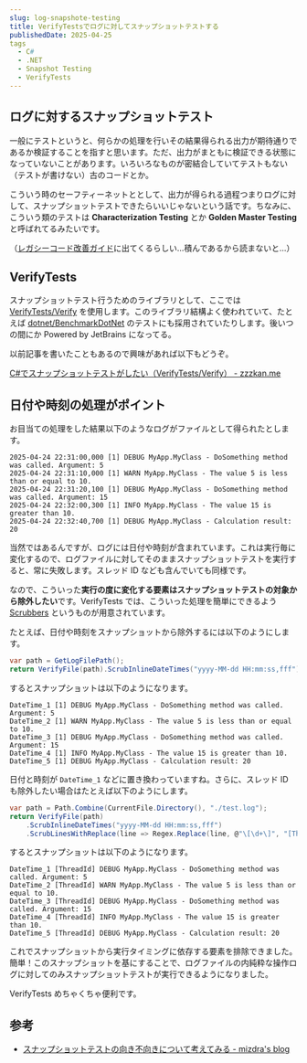 ```yaml
---
slug: log-snapshote-testing
title: VerifyTestsでログに対してスナップショットテストする
publishedDate: 2025-04-25
tags
  - C#
  - .NET
  - Snapshot Testing
  - VerifyTests
---
```


## ログに対するスナップショットテスト

一般にテストというと、何らかの処理を行いその結果得られる出力が期待通りであるか検証することを指すと思います。ただ、出力がまともに検証できる状態になっていないことがあります。いろいろなものが密結合していてテストもない（テストが書けない）古のコードとか。

こういう時のセーフティーネットととして、出力が得られる過程つまりログに対して、スナップショットテストできたらいいじゃないという話です。ちなみに、こういう類のテストは **Characterization Testing** とか **Golden Master Testing** と呼ばれてるみたいです。

（[レガシーコード改善ガイド](https://www.amazon.co.jp/%E3%83%AC%E3%82%AC%E3%82%B7%E3%83%BC%E3%82%B3%E3%83%BC%E3%83%89%E6%94%B9%E5%96%84%E3%82%AC%E3%82%A4%E3%83%89-Object-Oriented-SELECTION-%E3%83%9E%E3%82%A4%E3%82%B1%E3%83%AB%E3%83%BBC%E3%83%BB%E3%83%95%E3%82%A7%E3%82%B6%E3%83%BC%E3%82%BA/dp/4798116831)に出てくるらしい…積んであるから読まないと…）

## VerifyTests

スナップショットテスト行うためのライブラリとして、ここでは [VerifyTests/Verify](https://github.com/VerifyTests/Verify) を使用します。このライブラリ結構よく使われていて、たとえば [dotnet/BenchmarkDotNet](https://github.com/dotnet/BenchmarkDotNet/blob/f4bfcd67b4ed44996c67785bbc5a1340db6f88ca/docs/articles/contributing/running-tests.md#verify-tests) のテストにも採用されていたりします。後いつの間にか Powered by JetBrains になってる。

以前記事を書いたこともあるので興味があれば以下もどうぞ。

[C#でスナップショットテストがしたい（VerifyTests/Verify） - zzzkan.me](/blog/verify-tests/)

## 日付や時刻の処理がポイント

お目当ての処理をした結果以下のようなログがファイルとして得られたとします。

```log
2025-04-24 22:31:00,000 [1] DEBUG MyApp.MyClass - DoSomething method was called. Argument: 5
2025-04-24 22:31:10,000 [1] WARN MyApp.MyClass - The value 5 is less than or equal to 10.
2025-04-24 22:31:20,100 [1] DEBUG MyApp.MyClass - DoSomething method was called. Argument: 15
2025-04-24 22:32:00,300 [1] INFO MyApp.MyClass - The value 15 is greater than 10.
2025-04-24 22:32:40,700 [1] DEBUG MyApp.MyClass - Calculation result: 20
```

当然ではあるんですが、ログには日付や時刻が含まれています。これは実行毎に変化するので、ログファイルに対してそのままスナップショットテストを実行すると、常に失敗します。スレッド ID なども含んでいても同様です。

なので、こういった**実行の度に変化する要素はスナップショットテストの対象から除外したい**です。VerifyTests では、こういった処理を簡単にできるよう [Scrubbers](https://github.com/VerifyTests/Verify/blob/main/docs/scrubbers.md) というものが用意されています。

たとえば、日付や時刻をスナップショットから除外するには以下のようにします。

```cs
var path = GetLogFilePath();
return VerifyFile(path).ScrubInlineDateTimes("yyyy-MM-dd HH:mm:ss,fff");
```

するとスナップショットは以下のようになります。

```log
DateTime_1 [1] DEBUG MyApp.MyClass - DoSomething method was called. Argument: 5
DateTime_2 [1] WARN MyApp.MyClass - The value 5 is less than or equal to 10.
DateTime_3 [1] DEBUG MyApp.MyClass - DoSomething method was called. Argument: 15
DateTime_4 [1] INFO MyApp.MyClass - The value 15 is greater than 10.
DateTime_5 [1] DEBUG MyApp.MyClass - Calculation result: 20
```

日付と時刻が `DateTime_1` などに置き換わっていますね。さらに、スレッド ID も除外したい場合はたとえば以下のようにします。

```cs
var path = Path.Combine(CurrentFile.Directory(), "./test.log");
return VerifyFile(path)
    .ScrubInlineDateTimes("yyyy-MM-dd HH:mm:ss,fff")
    .ScrubLinesWithReplace(line => Regex.Replace(line, @"\[\d+\]", "[ThreadId]"));
```

するとスナップショットは以下のようになります。

```log
DateTime_1 [ThreadId] DEBUG MyApp.MyClass - DoSomething method was called. Argument: 5
DateTime_2 [ThreadId] WARN MyApp.MyClass - The value 5 is less than or equal to 10.
DateTime_3 [ThreadId] DEBUG MyApp.MyClass - DoSomething method was called. Argument: 15
DateTime_4 [ThreadId] INFO MyApp.MyClass - The value 15 is greater than 10.
DateTime_5 [ThreadId] DEBUG MyApp.MyClass - Calculation result: 20
```

これでスナップショットから実行タイミングに依存する要素を排除できました。簡単！このスナップショットを基にすることで、ログファイルの内純粋な操作ログに対してのみスナップショットテストが実行できるようになりました。

VerifyTests めちゃくちゃ便利です。

## 参考

- [スナップショットテストの向き不向きについて考えてみる - mizdra's blog](https://www.mizdra.net/entry/2021/02/04/003728)
